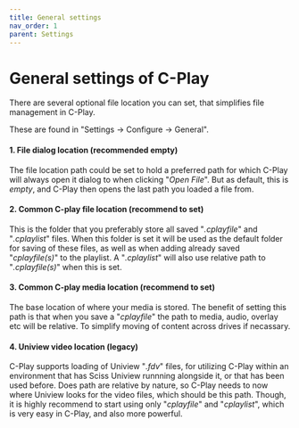 ```yaml
---
title: General settings
nav_order: 1
parent: Settings
---
```


# General settings of C-Play

There are several optional file location you can set, that simplifies file management in C-Play.

These are found in "Settings -> Configure -> General".

#### 1. File dialog location (recommended empty)

The file location path could be set to hold a preferred path for which C-Play will always open it dialog to when clicking "*Open File*". But as default, this is *empty*, and C-Play then opens the last path you loaded a file from.

#### 2. Common C-play file location (recommend to set)

This is the folder that you preferably store all saved "*.cplayfile*" and "*.cplaylist*" files. When this folder is set it will be used as the default folder for saving of these files, as well as when adding already saved "*cplayfile(s)*" to the playlist. A "*.cplaylist*" will also use relative path to "*.cplayfile(s)*" when this is set.

#### 3. Common C-play media location (recommend to set)

The base location of where your media is stored. The benefit of setting this path is that when you save a "*cplayfile*" the path to media, audio, overlay etc will be relative. To simplify moving of content across drives if necassary.

#### 4. Uniview video location (legacy)

C-Play supports loading of Uniview "*.fdv*" files, for utilizing C-Play within an environment that has Sciss Uniview runnning alongside it, or that has been used before. Does path are relative by nature, so C-Play needs to now where Uniview looks for the video files, which should be this path. Though, it is highly recommend to start using only "*cplayfile*" and "*cplaylist*", which is very easy in C-Play, and also more powerful. 
